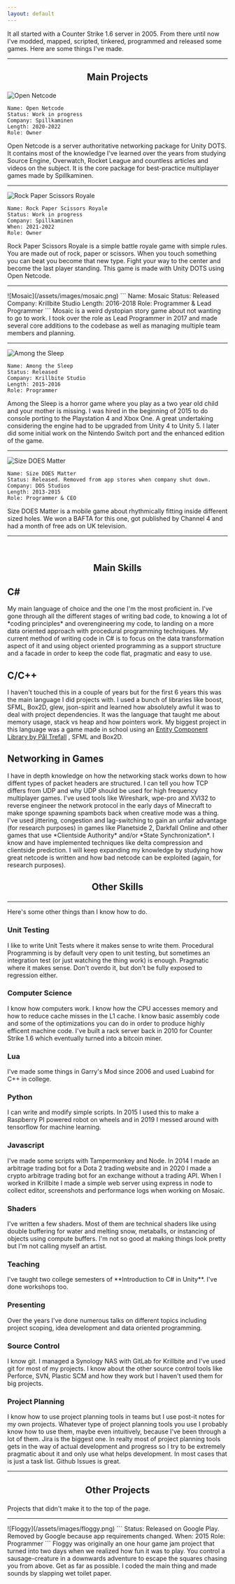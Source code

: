 ```yaml
---
layout: default
---
```

It all started with a Counter Strike 1.6 server in 2005. From there until now I've modded, mapped, scripted, tinkered, programmed and released some games. Here are some things I've made.
<hr>

<h2>
  <p align="center">
  Main Projects
  </p>
</h2>

![Open Netcode](/assets/images/netcode.png)
```
Name: Open Netcode
Status: Work in progress
Company: Spillkaminen
Length: 2020-2022
Role: Owner
```
Open Netcode is a server authoritative networking package for Unity DOTS. It contains most of the knowledge I've learned over the years from studying Source Engine, Overwatch, Rocket League and countless articles and videos on the subject. It is the core package for best-practice multiplayer games made by Spillkaminen.
<hr> 

![Rock Paper Scissors Royale](/assets/images/rpsr.png)
```
Name: Rock Paper Scissors Royale
Status: Work in progress
Company: Spillkaminen
When: 2021-2022
Role: Owner
```
Rock Paper Scissors Royale is a simple battle royale game with simple rules. You are made out of rock, paper or scissors. When you touch something you can beat you become that new type. Fight your way to the center and become the last player standing. This game is made with Unity DOTS using Open Netcode.
<hr> 
![Mosaic](/assets/images/mosaic.png)
```
Name: Mosaic
Status: Released
Company: Krillbite Studio
Length: 2016-2018
Role: Programmer & Lead Programmer
```
Mosaic is a weird dystopian story game about not wanting to go to work. I took over the role as Lead Programmer in 2017 and made several core additions to the codebase as well as managing multiple team members and planning. 
<hr> 

![Among the Sleep](/assets/images/amongthesleep.png)
```
Name: Among the Sleep
Status: Released
Company: Krillbite Studio
Length: 2015-2016
Role: Programmer
```
Among the Sleep is a horror game where you play as a two year old child and your mother is missing. I was hired in the beginning of 2015 to do console porting to the Playstation 4 and Xbox One. A great undertaking considering the engine had to be upgraded from Unity 4 to Unity 5. I later did some initial work on the Nintendo Switch port and the enhanced edition of the game.
<hr> 

![Size DOES Matter](/assets/images/sizedoesmatter.png)
```
Name: Size DOES Matter
Status: Released. Removed from app stores when company shut down.
Company: DOS Studios
Length: 2013-2015
Role: Programmer & CEO
```
Size DOES Matter is a mobile game about rhythmically fitting inside different sized holes. We won a BAFTA for this one, got published by Channel 4 and had a month of free ads on UK television.
<hr> 
<br/>
<h2>
  <p align="center">
  Main Skills
  </p>
</h2>

<h2>
C#
</h2>
My main language of choice and the one I'm the most proficient in. I've gone through all the different stages of writing bad code, to knowing a lot of *coding principles* and overengineering my code, to landing on a more data oriented approach with procedural programming techniques. My current method of writing code in C# is to focus on the data transformation aspect of it and using object oriented programming as a support structure and a facade in order to keep the code flat, pragmatic and easy to use.

<h2>
C/C++
</h2>
I haven't touched this in a couple of years but for the first 6 years this was the main language I did projects with. I used a bunch of libraries like boost, SFML, Box2D, glew, json-spirit and learned how absolutely awful it was to deal with project dependencies. It was the language that taught me about memory usage, stack vs heap and how pointers work. My biggest project in this language was a game made in school using an 
<a href="https://github.com/ptrefall/propcomp">Entity Component Library by Pål Trefall</a>
, SFML and Box2D.

<h2>
Networking in Games
</h2>
I have in depth knowledge on how the networking stack works down to how diffent types of packet headers are structured. I can tell you how TCP differs from UDP and why UDP should be used for high frequency multiplayer games. I've used tools like Wireshark, wpe-pro and XVI32 to reverse engineer the network protocol in the early days of Minecraft to make sponge spawning spambots back when creative mode was a thing. I've used jittering, congestion and lag-switching to gain an unfair advantage (for research purposes) in games like Planetside 2, Darkfall Online and other games that use *Clientside Authority* and/or *State Synchronization*. I know and have implemented techniques like delta compression and clientside prediction. I will keep expanding my knowledge by studying how great netcode is written and how bad netcode can be exploited (again, for research purposes).

<h2>
  <p align="center">
  Other Skills
  </p>
</h2>
<hr> 
Here's some other things than I know how to do.
<br/>

<h3>
Unit Testing
</h3> 
I like to write Unit Tests where it makes sense to write them. Procedural Programming is by default very open to unit testing, but sometimes an integration test (or just watching the thing work) is enough. Pragmatic where it makes sense. Don't overdo it, but don't be fully exposed to regression either.

<h3>
Computer Science
</h3>
I know how computers work. I know how the CPU accesses memory and how to reduce cache misses in the L1 cache. I know basic assembly code and some of the optimizations you can do in order to produce highly efficent machine code. I've built a rack server back in 2010 for Counter Strike 1.6 which eventually turned into a bitcoin miner.

<h3>
Lua
</h3>
I've made some things in Garry's Mod since 2006 and used Luabind for C++ in college.

<h3>
Python
</h3>
I can write and modify simple scripts. In 2015 I used this to make a Raspberry PI powered robot on wheels and in 2019 I messed around with tensorflow for machine learning. 

<h3>
Javascript
</h3>
I've made some scripts with Tampermonkey and Node. In 2014 I made an arbitrage trading bot for a Dota 2 trading website and in 2020 I made a crypto arbitrage trading bot for an exchange without a trading API. When I worked in Krillbite I made a simple web server using express in node to collect editor, screenshots and performance logs when working on Mosaic.

<h3>
Shaders
</h3>
I've written a few shaders. Most of them are technical shaders like using double buffering for water and melting snow, metaballs, or instancing of objects using compute buffers. I'm not so good at making things look pretty but I'm not calling myself an artist. 

<h3>
Teaching
</h3>
I've taught two college semesters of **Introduction to C# in Unity**. I've done workshops too.

<h3>
Presenting
</h3> 
Over the years I've done numerous talks on different topics including project scoping, idea development and data oriented programming.

<h3>
Source Control
</h3>
I know git. I managed a Synology NAS with GitLab for Krillbite and I've used git for most of my projects. I know about the other source control tools like Perforce, SVN, Plastic SCM and how they work but I haven't used them for big projects.

<h3>
Project Planning
</h3>
I know how to use project planning tools in teams but I use post-it notes for my own projects. Whatever type of project planning tools you use I probably know how to use them, maybe even intuitively, because I've been through a lot of them. Jira is the biggest one. In realty most of project planning tools gets in the way of actual development and progress so I try to be extremely pragmatic about it and only use what helps development. In most cases that is just a task list. Github Issues is great.

<hr>
<h2>
  <p align="center">
  Other Projects
  </p>
</h2>

Projects that didn't make it to the top of the page.

<hr> 
![Floggy](/assets/images/floggy.png)
```
Status: Released on Google Play. Removed by Google because app requirements changed.
When: 2015
Role: Programmer
```
Floggy was originally an one hour game jam project that turned into two days when we realized how fun it was to play. You control a sausage-creature in a downwards adventure to escape the squares chasing you from above. Get as far as possible. I coded the main thing and made sounds by slapping wet toilet paper. 
